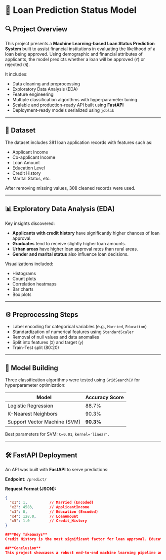 # 🧠 Loan Prediction Status Model

## 🔍 Project Overview

This project presents a **Machine Learning-based Loan Status Prediction System** built to assist financial institutions in evaluating the likelihood of a loan being approved. Using demographic and financial attributes of applicants, the model predicts whether a loan will be approved (`Y`) or rejected (`N`).

It includes:

- Data cleaning and preprocessing
- Exploratory Data Analysis (EDA)
- Feature engineering
- Multiple classification algorithms with hyperparameter tuning
- Scalable and production-ready API built using **FastAPI**
- Deployment-ready models serialized using `joblib`

---

## 📁 Dataset

The dataset includes 381 loan application records with features such as:

- Applicant Income
- Co-applicant Income
- Loan Amount
- Education Level
- Credit History
- Marital Status, etc.

After removing missing values, 308 cleaned records were used.

---

## 📊 Exploratory Data Analysis (EDA)

Key insights discovered:

- **Applicants with credit history** have significantly higher chances of loan approval.
- **Graduates** tend to receive slightly higher loan amounts.
- **Urban areas** have higher loan approval rates than rural areas.
- **Gender and marital status** also influence loan decisions.

Visualizations included:
- Histograms
- Count plots
- Correlation heatmaps
- Bar charts
- Box plots

---

## ⚙️ Preprocessing Steps

- Label encoding for categorical variables (e.g., `Married`, `Education`)
- Standardization of numerical features using `StandardScaler`
- Removal of null values and data anomalies
- Split into features (`X`) and target (`y`)
- Train-Test split (80:20)

---

## 🧠 Model Building

Three classification algorithms were tested using `GridSearchCV` for hyperparameter optimization:

| Model                | Accuracy Score |
|---------------------|----------------|
| Logistic Regression | 88.7%          |
| K-Nearest Neighbors | 90.3%          |
| Support Vector Machine (SVM) | **90.3%** |

Best parameters for SVM: `C=0.01`, `kernel='linear'`.

---

## 🛠️ FastAPI Deployment

An API was built with **FastAPI** to serve predictions:

**Endpoint:** `/predict/`

**Request Format (JSON):**
```json
{
  "x1": 1,          // Married (Encoded)
  "x2": 4583,       // ApplicantIncome
  "x3": 0,          // Education (Encoded)
  "x4": 128.0,      // LoanAmount
  "x5": 1.0         // Credit_History
}

##**Key Takeaways**
Credit History is the most significant factor for loan approval. Education and marital status influence approval rates and loan amounts. The SVM model proved effective and was deployed using FastAPI.

##**Conclusion**
This project showcases a robust end-to-end machine learning pipeline and API deployment. It reflects the real-world application of data science in the FinTech domain, suitable for operational deployment or academic presentation.

